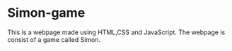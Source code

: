 # Simon-game
This is a webpage made using HTML,CSS and JavaScript. The webpage is consist of a game called Simon.
